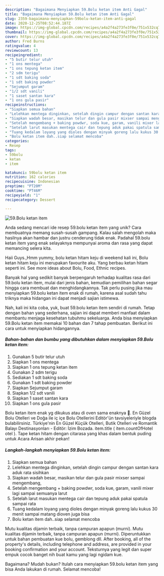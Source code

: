 ```yaml
---
description: "Bagaimana Menyiapkan 59.Bolu ketan item Anti Gagal"
title: "Bagaimana Menyiapkan 59.Bolu ketan item Anti Gagal"
slug: 2359-bagaimana-menyiapkan-59bolu-ketan-item-anti-gagal
date: 2020-12-25T08:52:44.187Z
image: https://img-global.cpcdn.com/recipes/a4a2f4a273fe3f0e/751x532cq70/59bolu-ketan-item-foto-resep-utama.jpg
thumbnail: https://img-global.cpcdn.com/recipes/a4a2f4a273fe3f0e/751x532cq70/59bolu-ketan-item-foto-resep-utama.jpg
cover: https://img-global.cpcdn.com/recipes/a4a2f4a273fe3f0e/751x532cq70/59bolu-ketan-item-foto-resep-utama.jpg
author: Fred Burns
ratingvalue: 4
reviewcount: 13
recipeingredient:
- "5 butir telur utuh"
- "1 ons mentega"
- "1 ons tepung ketan item"
- "2 sdm terigu"
- "1 sdt baking soda"
- "1 sdt baking powder"
- "Sejumput garam"
- "1/2 sdt vanili"
- "1 saset santan kara"
- "1 ons gula pasir"
recipeinstructions:
- "Siapkan semua bahan"
- "Lelehkan mentega dinginkan, setelah dingin campur dengan santan kara aduk rata sisihkan"
- "Siapkan wadah besar, masikan telur dan gula pasir mixser sampai mengembang,"
- "Setelah mengembang + baking powdwr, soda kue, garam, vanili mixer lagi sampai semuanya larut"
- "Setelah larut masukan mentega cair dan tepung aduk pakai spatula sampai rata"
- "Tuang kedalam loyang yang dioles dengan minyak goreng lalu kukus 30 menit sampai matang dioven juga bisa"
- "Bolu ketan item dah..siap selamat mencoba"
categories:
- Resep
tags:
- 59bolu
- ketan
- item

katakunci: 59bolu ketan item 
nutrition: 162 calories
recipecuisine: Indonesian
preptime: "PT20M"
cooktime: "PT46M"
recipeyield: "1"
recipecategory: Dessert

---
```



![59.Bolu ketan item](https://img-global.cpcdn.com/recipes/a4a2f4a273fe3f0e/751x532cq70/59bolu-ketan-item-foto-resep-utama.jpg)

Anda sedang mencari ide resep 59.bolu ketan item yang unik? Cara membuatnya memang susah-susah gampang. Kalau salah mengolah maka hasilnya akan hambar dan justru cenderung tidak enak. Padahal 59.bolu ketan item yang enak selayaknya mempunyai aroma dan rasa yang dapat memancing selera kita.

Haii Guys.,Hmm yummy, bolu ketan hitam keju di weekend kali ini, Bolu ketan hitam keju ini merupakan favourite aku. Yang berbau ketan hitam seperti ini. See more ideas about Bolu, Food, Ethnic recipes.

Banyak hal yang sedikit banyak berpengaruh terhadap kualitas rasa dari 59.bolu ketan item, mulai dari jenis bahan, kemudian pemilihan bahan segar hingga cara membuat dan menghidangkannya. Tak perlu pusing jika mau menyiapkan 59.bolu ketan item enak di rumah, karena asal sudah tahu triknya maka hidangan ini dapat menjadi sajian istimewa.


Nah, kali ini kita coba, yuk, buat 59.bolu ketan item sendiri di rumah. Tetap dengan bahan yang sederhana, sajian ini dapat memberi manfaat dalam membantu menjaga kesehatan tubuhmu sekeluarga. Anda bisa menyiapkan 59.Bolu ketan item memakai 10 bahan dan 7 tahap pembuatan. Berikut ini cara untuk menyiapkan hidangannya.

<!--inarticleads1-->

##### Bahan-bahan dan bumbu yang dibutuhkan dalam menyiapkan 59.Bolu ketan item:

1. Gunakan 5 butir telur utuh
1. Siapkan 1 ons mentega
1. Siapkan 1 ons tepung ketan item
1. Gunakan 2 sdm terigu
1. Sediakan 1 sdt baking soda
1. Gunakan 1 sdt baking powder
1. Siapkan Sejumput garam
1. Siapkan 1/2 sdt vanili
1. Siapkan 1 saset santan kara
1. Siapkan 1 ons gula pasir


Bolu ketan item enak yg dikukus atau di oven sama enaknya 🙂. En Güzel Bolu Otelleri ve Doğa ile iç içe Bolu Otellerini Editör&#39;ün tavsiyeleriyle blogda bulabilirsiniz. Türkiye&#39;nin En Güzel Küçük Otelleri, Butik Otelleri ve Romantik Balayı Destinasyonları - Editör: İzim Bozada. item.title ( item.countOfHotel otel ). Tape ketan hitam dengan citarasa yang khas dalam bentuk puding untuk Acara Arisan akhir pekan! 

<!--inarticleads2-->

##### Langkah-langkah menyiapkan 59.Bolu ketan item:

1. Siapkan semua bahan
1. Lelehkan mentega dinginkan, setelah dingin campur dengan santan kara aduk rata sisihkan
1. Siapkan wadah besar, masikan telur dan gula pasir mixser sampai mengembang,
1. Setelah mengembang + baking powdwr, soda kue, garam, vanili mixer lagi sampai semuanya larut
1. Setelah larut masukan mentega cair dan tepung aduk pakai spatula sampai rata
1. Tuang kedalam loyang yang dioles dengan minyak goreng lalu kukus 30 menit sampai matang dioven juga bisa
1. Bolu ketan item dah..siap selamat mencoba


Mutu kualitas dijamin terbaik, tanpa campuran apapun (murni). Mutu kualitas dijamin terbaik, tanpa campuran apapun (murni). Diperuntukkan untuk bahan pembuatan kue bolu, gemblong dll. After booking, all of the property&#39;s details, including telephone and address, are provided in your booking confirmation and your account. Teksturnya yang legit dan super empuk cocok banget nih buat kamu yang lagi ngidam kue. 

Bagaimana? Mudah bukan? Itulah cara menyiapkan 59.bolu ketan item yang bisa Anda lakukan di rumah. Selamat mencoba!
